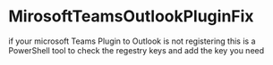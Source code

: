 # MirosoftTeamsOutlookPluginFix
if your microsoft Teams Plugin to Outlook is not registering this is a PowerShell tool to check the regestry keys and add the key you need
